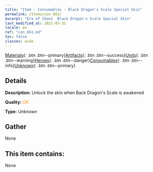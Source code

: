 ```yaml
---
title: "Item - Consumables - Black Dragon's Scale Special Skin"
permalink: /Items/con_661/
excerpt: "Era of Chaos  Black Dragon's Scale Special Skin"
last_modified_at: 2021-03-31
locale: en
ref: "con_661.md"
toc: false
classes: wide
---
```

 [Materials](/Items/){: .btn .btn--primary}[Artifacts](/Items/Artifacts/){: .btn .btn--success}[Units](/Items/Units/){: .btn .btn--warning}[Heroes](/Items/Heroes/){: .btn .btn--danger}[Consumables](/Items/Consumables/){: .btn .btn--info}[Unknown](/Items/Unknown/){: .btn .btn--primary}

## Details
 **Description:** Unlock the skin when Back Dragon's Scale is awakened

 **Quality:** <span style="color: #FF8C00">OK</span>

 **Type:** Unknown

## Gather

  None

## This item contains:

  None

